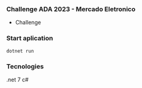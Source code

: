 ### Challenge ADA 2023 - Mercado Eletronico
- Challenge

### Start aplication
`dotnet run`

### Tecnologies
.net 7
c#
